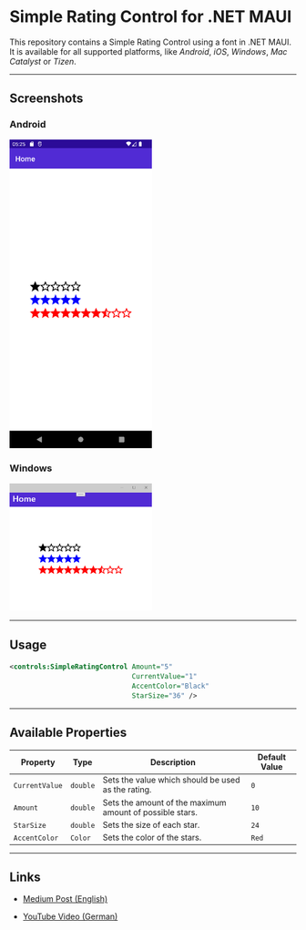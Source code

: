 # Simple Rating Control for .NET MAUI

This repository contains a Simple Rating Control using a font in .NET MAUI. It is available for all supported platforms, like *Android*, *iOS*, *Windows*, *Mac Catalyst* or *Tizen*.

---

## Screenshots

### Android 

<img src="docs/screenshot-android.png" width="250" />

### Windows 

<img src="docs/screenshot-windows.png" width="250" />

---

## Usage


```xml
<controls:SimpleRatingControl Amount="5"
                              CurrentValue="1"
                              AccentColor="Black"
                              StarSize="36" />
```

---

## Available Properties

| Property       | Type     | Description                                              | Default Value |
|----------------|----------|----------------------------------------------------------|---------------|
| `CurrentValue` | `double` | Sets the value which should be used as the rating.       | `0`           |
| `Amount`       | `double` | Sets the amount of the maximum amount of possible stars. | `10`          |
| `StarSize`     | `double` | Sets the size of each star.                              | `24`          |
| `AccentColor`  | `Color`  | Sets the color of the stars.                             | `Red`         |

---

## Links

- [Medium Post (English)](https://medium.com/@tsjdevapps/net-maui-create-a-simple-rating-control-560566fa5014)

- [YouTube Video (German)](https://www.youtube.com/watch?v=0G4X_VgJD-k)
